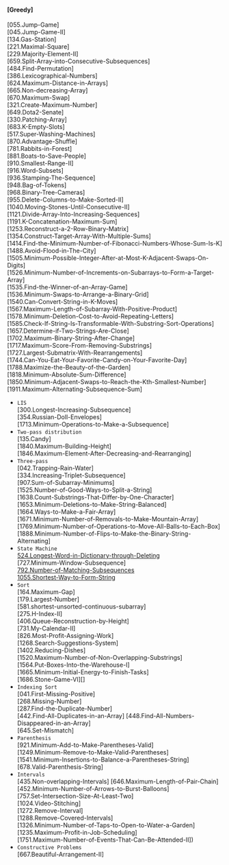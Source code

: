 #### [Greedy]
[055.Jump-Game]  
[045.Jump-Game-II]    
[134.Gas-Station]    
[221.Maximal-Square]   
[229.Majority-Element-II]   
[659.Split-Array-into-Consecutive-Subsequences]  
[484.Find-Permutation]    
[386.Lexicographical-Numbers]   
[624.Maximum-Distance-in-Arrays]    
[665.Non-decreasing-Array]   
[670.Maximum-Swap]    
[321.Create-Maximum-Number]   
[649.Dota2-Senate]     
[330.Patching-Array]   
[683.K-Empty-Slots]   
[517.Super-Washing-Machines]    
[870.Advantage-Shuffle]   
[781.Rabbits-in-Forest]  
[881.Boats-to-Save-People]   
[910.Smallest-Range-II]   
[916.Word-Subsets]   
[936.Stamping-The-Sequence]   
[948.Bag-of-Tokens]    
[968.Binary-Tree-Cameras]   
[955.Delete-Columns-to-Make-Sorted-II]  
[1040.Moving-Stones-Until-Consecutive-II]    
[1121.Divide-Array-Into-Increasing-Sequences]    
[1191.K-Concatenation-Maximum-Sum]   
[1253.Reconstruct-a-2-Row-Binary-Matrix]    
[1354.Construct-Target-Array-With-Multiple-Sums]  
[1414.Find-the-Minimum-Number-of-Fibonacci-Numbers-Whose-Sum-Is-K]  
[1488.Avoid-Flood-in-The-City]  
[1505.Minimum-Possible-Integer-After-at-Most-K-Adjacent-Swaps-On-Digits]  
[1526.Minimum-Number-of-Increments-on-Subarrays-to-Form-a-Target-Array]  
[1535.Find-the-Winner-of-an-Array-Game]  
[1536.Minimum-Swaps-to-Arrange-a-Binary-Grid]  
[1540.Can-Convert-String-in-K-Moves]  
[1567.Maximum-Length-of-Subarray-With-Positive-Product]  
[1578.Minimum-Deletion-Cost-to-Avoid-Repeating-Letters]  
[1585.Check-If-String-Is-Transformable-With-Substring-Sort-Operations]  
[1657.Determine-if-Two-Strings-Are-Close]  
[1702.Maximum-Binary-String-After-Change]  
[1717.Maximum-Score-From-Removing-Substrings]  
[1727.Largest-Submatrix-With-Rearrangements]  
[1744.Can-You-Eat-Your-Favorite-Candy-on-Your-Favorite-Day]  
[1788.Maximize-the-Beauty-of-the-Garden]  
[1818.Minimum-Absolute-Sum-Difference]  
[1850.Minimum-Adjacent-Swaps-to-Reach-the-Kth-Smallest-Number]  
[1911.Maximum-Alternating-Subsequence-Sum]  
* ``LIS``   
[300.Longest-Increasing-Subsequence]   
[354.Russian-Doll-Envelopes]     
[1713.Minimum-Operations-to-Make-a-Subsequence]  
* ``Two-pass distribution``   
[135.Candy]    
[1840.Maximum-Building-Height]  
[1846.Maximum-Element-After-Decreasing-and-Rearranging]  
* ``Three-pass``   
[042.Trapping-Rain-Water]  
[334.Increasing-Triplet-Subsequence]    
[907.Sum-of-Subarray-Minimums]   
[1525.Number-of-Good-Ways-to-Split-a-String]  
[1638.Count-Substrings-That-Differ-by-One-Character]  
[1653.Minimum-Deletions-to-Make-String-Balanced]  
[1664.Ways-to-Make-a-Fair-Array]  
[1671.Minimum-Number-of-Removals-to-Make-Mountain-Array]  
[1769.Minimum-Number-of-Operations-to-Move-All-Balls-to-Each-Box]  
[1888.Minimum-Number-of-Flips-to-Make-the-Binary-String-Alternating]  
* ``State Machine``   
[524.Longest-Word-in-Dictionary-through-Deleting](https://github.com/wyzhang421/leetcode/tree/master/Greedy/524.Longest-Word-in-Dictionary-through-Deleting)  
[727.Minimum-Window-Subsequence]    
[792.Number-of-Matching-Subsequences](https://github.com/wyzhang421/leetcode/tree/master/Greedy/792.Number-of-Matching-Subsequences)   
[1055.Shortest-Way-to-Form-String](https://github.com/wyzhang421/leetcode/tree/master/Greedy/1055.Shortest-Way-to-Form-String)  
* ``Sort``   
[164.Maximum-Gap]   
[179.Largest-Number]  
[581.shortest-unsorted-continuous-subarray]   
[275.H-Index-II]    
[406.Queue-Reconstruction-by-Height]   
[731.My-Calendar-II]   
[826.Most-Profit-Assigning-Work]     
[1268.Search-Suggestions-System]  
[1402.Reducing-Dishes]    
[1520.Maximum-Number-of-Non-Overlapping-Substrings]  
[1564.Put-Boxes-Into-the-Warehouse-I]  
[1665.Minimum-Initial-Energy-to-Finish-Tasks]  
[1686.Stone-Game-VI][]  
* ``Indexing Sort``   
[041.First-Missing-Positive]    
[268.Missing-Number]  
[287.Find-the-Duplicate-Number]    
[442.Find-All-Duplicates-in-an-Array] 
[448.Find-All-Numbers-Disappeared-in-an-Array]   
[645.Set-Mismatch]    
* ``Parenthesis``   
[921.Minimum-Add-to-Make-Parentheses-Valid]  
[1249.Minimum-Remove-to-Make-Valid-Parentheses]  
[1541.Minimum-Insertions-to-Balance-a-Parentheses-String]  
[678.Valid-Parenthesis-String]    
* ``Intervals``   
[435.Non-overlapping-Intervals]
[646.Maximum-Length-of-Pair-Chain]  
[452.Minimum-Number-of-Arrows-to-Burst-Balloons]   
[757.Set-Intersection-Size-At-Least-Two]  
[1024.Video-Stitching]    
[1272.Remove-Interval]  
[1288.Remove-Covered-Intervals]  
[1326.Minimum-Number-of-Taps-to-Open-to-Water-a-Garden]   
[1235.Maximum-Profit-in-Job-Scheduling]   
[1751.Maximum-Number-of-Events-That-Can-Be-Attended-II])  
* ``Constructive Problems``   
[667.Beautiful-Arrangement-II]  